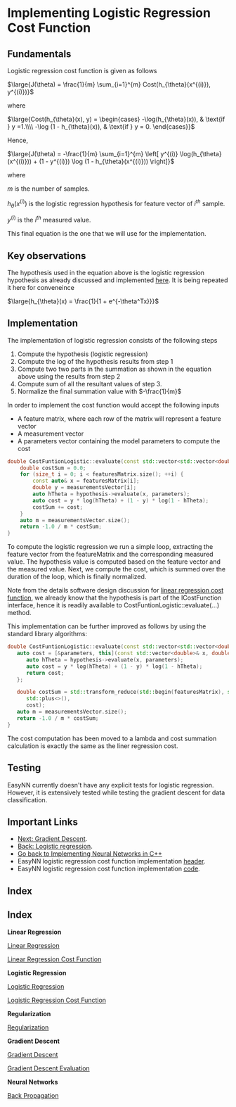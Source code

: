# Implementing Logistic Regression Cost Function

## Fundamentals

Logistic regression cost function is given as follows

$\large{J(\theta) = \frac{1}{m} \sum_{i=1}^{m} Cost(h_{\theta}(x^{(i)}), y^{(i)})}$

where

$\large{Cost(h_{\theta}(x), y) = \begin{cases} -\log(h_{\theta}(x)), & \text{if } y =1.\\\\ -\log (1 - h_{\theta}(x)), & \text{if } y = 0. \end{cases}}$

Hence,

$\large{J(\theta) = -\frac{1}{m} \sum_{i=1}^{m} \left[ y^{(i)} \log(h_{\theta}(x^{(i)})) + (1 - y^{(i)}) \log (1 - h_{\theta}(x^{(i)})) \right]}$

where 

$m$ is the number of samples.

$h_{\theta}(x^{(i)})$ is the logistic regression hypothesis for feature vector of $i^{th}$ sample.

$y^{(i)}$ is the $i^{th}$ measured value.

This final equation is the one that we will use for the implementation.

## Key observations

The hypothesis used in the equation above is the logistic regression hypothesis as already discussed and implemented [here](./LogisticRegression.md). It is being repeated it here for conveneince

$\large{h_{\theta}(x) = \frac{1}{1 + e^{-\theta^Tx}}}$


## Implementation

The implementation of logistic regression consists of the following steps
1. Compute the hypothesis (logistic regression)
2. Compute the log of the hypothesis results from step 1
3. Compute two two parts in the summation as shown in the equation above using the results from step 2
4. Compute sum of all the resultant values of step 3.
5. Normalize the final summation value with $-\frac{1}{m}$

In order to implement the cost function would accept the following inputs
* A feature matrix, where each row of the matrix will represent a feature vector
* A measurement vector
* A parameters vector containing the model parameters to compute the cost

```cpp
double CostFuntionLogistic::evaluate(const std::vector<std::vector<double>>& featuresMatrix, const std::vector<double>& measurementsVector, const std::vector<const double>& parameters) const {
    double costSum = 0.0;
    for (size_t i = 0; i < featuresMatrix.size(); ++i) {
        const auto& x = featuresMatrix[i];
        double y = measurementsVector[i];
        auto hTheta = hypothesis->evaluate(x, parameters);
        auto cost = y * log(hTheta) + (1 - y) * log(1 - hTheta);
        costSum += cost;
    }
    auto m = measurementsVector.size();
    return -1.0 / m * costSum;
}
```
To compute the logistic regression we run a simple loop, extracting the feature vector from the featureMatrix and the corresponding measured value. The hypothesis value is computed based on the feature vector and the measured value. Next, we compute the cost, which is summed over the duration of the loop, which is finally normalized.

Note from the details software design discussion for [linear regression cost function](./CostFunctionLinearRegression.md), we already know that the hypothesis is part of the ICostFunction interface, hence it is readily available to CostFuntionLogistic::evaluate(...) method.

This implementation can be further improved as follows by using the standard library algorithms:

```cpp
double CostFuntionLogistic::evaluate(const std::vector<std::vector<double>>& featuresMatrix, const std::vector<double>& measurementsVector, const std::vector<const double>& parameters) const{
   auto cost = [&parameters, this](const std::vector<double>& x, double y) -> double {
      auto hTheta = hypothesis->evaluate(x, parameters);
      auto cost = y * log(hTheta) + (1 - y) * log(1 - hTheta);
      return cost;
   };

   double costSum = std::transform_reduce(std::begin(featuresMatrix), std::end(featuresMatrix), std::begin(measurementsVector), 0.0,
      std::plus<>(),
      cost);
   auto m = measurementsVector.size();
   return -1.0 / m * costSum;
}
```

The cost computation has been moved to a lambda and cost summation calculation is exactly the same as the liner regression cost.

## Testing

EasyNN currently doesn't have any explicit tests for logistic regression. However, it is extensively tested while testing the gradient descent for data classification.

## Important Links
* [Next: Gradient Descent](./GradientDescent.md).
* [Back: Logistic regression](./LogisticRegression.md).
* [Go back to Implementing Neural Networks in C++](./index.md)
* EasyNN logistic regression cost function implementation [header](https://github.com/azadwasan/neuralnetwork/tree/main/src/EasyNN/CostFunctionLogistic.h).
* EasyNN logistic regression cost function  implementation [code](https://github.com/azadwasan/neuralnetwork/tree/main/src/EasyNN/CostFunctionLogistic.cpp).

## Index

## Index

**Linear Regression**

[Linear Regression](./LinearRegression.md)

[Linear Regression Cost Function](./CostFunctionLinearRegression.md)

**Logistic Regression**

[Logistic Regression](./LogisticRegression.md)

[Logistic Regression Cost Function](./CostFunctionLogisticRegression.md)

**Regularization**

[Regularization](./Regularization.md)

**Gradient Descent**

[Gradient Descent](./GradientDescent.md)

[Gradient Descent Evaluation](./GradientDescentTest.md)

**Neural Networks**

[Back Propagation](./BackPropagation.md)

